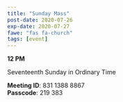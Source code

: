 ```yaml
---
title: "Sunday Mass"
post-date: 2020-07-26
exp-date: 2020-07-27
fawe: "fas fa-church"
tags: [event]
---
```

**12 PM**

Seventeenth Sunday in Ordinary Time

<p class="text-danger"><b>Meeting ID</b>: 831 1388 8867
<br>
<b>Passcode</b>: 219 383
</p>